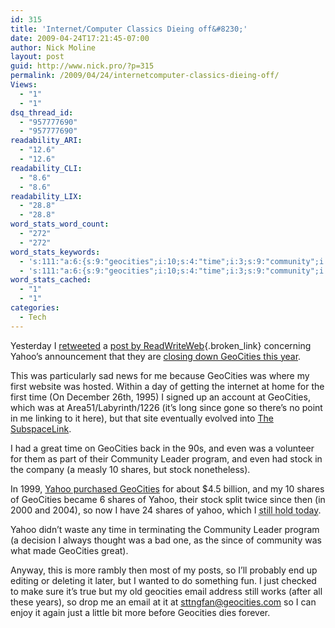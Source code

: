```yaml
---
id: 315
title: 'Internet/Computer Classics Dieing off&#8230;'
date: 2009-04-24T17:21:45-07:00
author: Nick Moline
layout: post
guid: http://www.nick.pro/?p=315
permalink: /2009/04/24/internetcomputer-classics-dieing-off/
Views:
  - "1"
  - "1"
dsq_thread_id:
  - "957777690"
  - "957777690"
readability_ARI:
  - "12.6"
  - "12.6"
readability_CLI:
  - "8.6"
  - "8.6"
readability_LIX:
  - "28.8"
  - "28.8"
word_stats_word_count:
  - "272"
  - "272"
word_stats_keywords:
  - 's:111:"a:6:{s:9:"geocities";i:10;s:4:"time";i:3;s:9:"community";i:3;s:5:"stock";i:3;s:6:"shares";i:4;s:5:"yahoo";i:4;}";'
  - 's:111:"a:6:{s:9:"geocities";i:10;s:4:"time";i:3;s:9:"community";i:3;s:5:"stock";i:3;s:6:"shares";i:4;s:5:"yahoo";i:4;}";'
word_stats_cached:
  - "1"
  - "1"
categories:
  - Tech
---
```

Yesterday I [retweeted](http://twitter.com/NickMoline/status/1598161878) a [post by ReadWriteWeb](http://www.readwriteweb.com/archives/geocities_closure_signals_end_of_an_era.php){.broken_link} concerning Yahoo&#8217;s announcement that they are [closing down GeoCities this year](http://help.yahoo.com/l/us/yahoo/geocities/geocities-05.html).

This was particularly sad news for me because GeoCities was where my first website was hosted. Within a day of getting the internet at home for the first time (On December 26th, 1995) I signed up an account at GeoCities, which was at Area51/Labyrinth/1226 (it&#8217;s long since gone so there&#8217;s no point in me linking to it here), but that site eventually evolved into [The SubspaceLink](http://www.subspacelink.com/).

I had a great time on GeoCities back in the 90s, and even was a volunteer for them as part of their Community Leader program, and even had stock in the company (a measly 10 shares, but stock nonetheless).

In 1999, [Yahoo purchased GeoCities](http://news.cnet.com/2100-1023-220817.html) for about $4.5 billion, and my 10 shares of GeoCities became 6 shares of Yahoo, their stock split twice since then (in 2000 and 2004), so now I have 24 shares of yahoo, which I <abbr style="border-bottom: dotted 1px" title="Of course I should have sold the 12 shares back in 2000 when it was going for $97 a share in March and got $1,164 instead of the $353.52 it's worth today">still hold today</abbr>.

Yahoo didn&#8217;t waste any time in terminating the Community Leader program (a decision I always thought was a bad one, as the since of community was what made GeoCities great).

Anyway, this is more rambly then most of my posts, so I&#8217;ll probably end up editing or deleting it later, but I wanted to do something fun. I just checked to make sure it&#8217;s true but my old geocities email address still works (after all these years), so drop me an email at it at <sttngfan@geocities.com> so I can enjoy it again just a little bit more before Geocities dies forever.